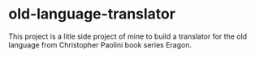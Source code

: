 # old-language-translator

This project is a litle side project of mine to build a translator for the old language from Christopher Paolini book series Eragon.

